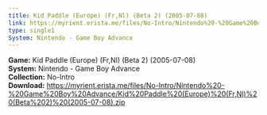 ```yaml
---
title: Kid Paddle (Europe) (Fr,Nl) (Beta 2) (2005-07-08)
link: https://myrient.erista.me/files/No-Intro/Nintendo%20-%20Game%20Boy%20Advance/Kid%20Paddle%20(Europe)%20(Fr,Nl)%20(Beta%202)%20(2005-07-08).zip
type: single1
System: Nintendo - Game Boy Advance
---
```

<b>Game:</b> Kid Paddle (Europe) (Fr,Nl) (Beta 2) (2005-07-08)<br>
<b>System:</b> Nintendo - Game Boy Advance<br>
<b>Collection:</b> No-Intro<br>
<b>Download:</b> https://myrient.erista.me/files/No-Intro/Nintendo%20-%20Game%20Boy%20Advance/Kid%20Paddle%20(Europe)%20(Fr,Nl)%20(Beta%202)%20(2005-07-08).zip